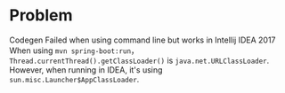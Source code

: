 # Problem

Codegen Failed when using command line but works in Intellij IDEA 2017
When using ```mvn spring-boot:run```，```Thread.currentThread().getClassLoader()``` is ```java.net.URLClassLoader```.
However, when running in IDEA, it's using ```sun.misc.Launcher$AppClassLoader```.
